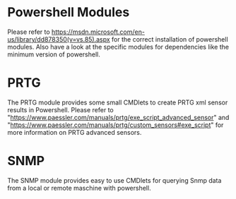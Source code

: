 # Powershell Modules

Please refer to https://msdn.microsoft.com/en-us/library/dd878350(v=vs.85).aspx for the correct installation of powershell modules. Also have a look at the specific modules for dependencies like the minimum version of powershell.

# PRTG

The PRTG module provides some small CMDlets to create PRTG xml sensor results in Powershell. Please refer to "https://www.paessler.com/manuals/prtg/exe_script_advanced_sensor" and "https://www.paessler.com/manuals/prtg/custom_sensors#exe_script" for more information on PRTG advanced sensors.

# SNMP

The SNMP module provides easy to use CMDlets for querying Snmp data from a local or remote maschine with powershell.
